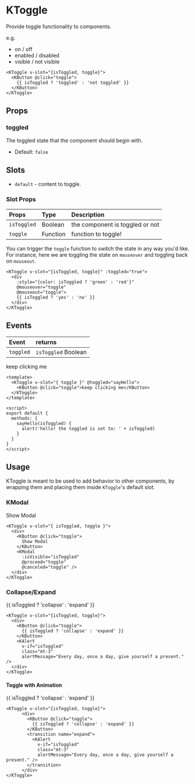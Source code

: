 # KToggle

Provide toggle functionality to components.

e.g.

- on / off
- enabled / disabled
- visible / not visible

<KCard>
  <template v-slot:body>
    <KToggle v-slot="{isToggled, toggle}">
        <KButton @click="toggle">
          {{ isToggled ? 'toggled' : 'not toggled' }}
        </KButton>
    </KToggle>
  </template>
</KCard>

```vue
<KToggle v-slot="{isToggled, toggle}">
  <KButton @click="toggle">
    {{ isToggled ? 'toggled' : 'not toggled' }}
  </KButton>
</KToggle>
```

## Props

### toggled

The toggled state that the component should begin with.

- Default: `false`

## Slots

- `default` - content to toggle.

### Slot Props

| Props       | Type     | Description                     |
| :---------- | :------- | :------------------------------ |
| `isToggled` | Boolean  | the component is toggled or not |
| `toggle`    | Function | function to toggle!             |

You can trigger the `toggle` function to switch the state in any way you'd like.
For instance, here we are toggling the state on `mouseover` and toggling back on
`mouseout`.

<KCard>
  <template v-slot:body>
    <KToggle :toggled="true" v-slot="{isToggled, toggle}">
      <div
        :style="{color: isToggled ? 'green' : 'red'}"
        @mouseover="toggle" 
        @mouseout="toggle">
        {{ isToggled ? 'yes' : 'no' }}
      </div>
    </KToggle>
  </template>
</KCard>

```vue
<KToggle v-slot="{isToggled, toggle}" :toggled="true">
  <div
    :style="{color: isToggled ? 'green' : 'red'}"
    @mouseover="toggle" 
    @mouseout="toggle">
    {{ isToggled ? 'yes' : 'no' }}
  </div>
</KToggle>
```

## Events

| Event     | returns             |
| :-------- | :------------------ |
| `toggled` | `isToggled` Boolean |

<KCard>
  <div slot="body">
    <KToggle v-slot="{ toggle }" @toggled="sayHello">
      <KButton @click="toggle">keep clicking me</KButton>
    </KToggle>
  </div>
</KCard>

```vue
<template>
  <KToggle v-slot="{ toggle }" @toggled="sayHello">
    <KButton @click="toggle">keep clicking me</KButton>
  </KToggle>
</template>

<script>
export default {
  methods: {
    sayHello(isToggled) {
      alert('hello! the toggled is set to: ' + isToggled)
    }
  }
}
</script>
```

## Usage

KToggle is meant to be used to add behavior to other components, by wrapping
them and placing them inside `KToggle`'s default slot.

### KModal

<KCard class="mt-3">
  <div slot="body">
    <KToggle v-slot="{ isToggled, toggle }">
      <div>
        <KButton @click="toggle">
          Show Modal
        </KButton>
        <KModal
          :isVisible="isToggled"
          @proceed="toggle"
          @canceled="toggle" />
      </div>
    </KToggle>
  </div>
</KCard>

```vue
<KToggle v-slot="{ isToggled, toggle }">
  <div>
    <KButton @click="toggle">
      Show Modal
    </KButton>
    <KModal
      :isVisible="isToggled"
      @proceed="toggle"
      @canceled="toggle" />
  </div>
</KToggle>
```

### Collapse/Expand

<KCard class="mt-2" style="min-height: 100px;">
  <div slot="body">
    <KToggle v-slot="{isToggled, toggle}">
      <div>
        <KButton @click="toggle">
          {{ isToggled ? 'collapse' : 'expand' }}
        </KButton>
        <KAlert 
          v-if="isToggled" 
          class="mt-3" 
          alertMessage="Every day, once a day, give yourself a present." />
      </div>
    </KToggle>
  </div>
</KCard>

```vue
<KToggle v-slot="{isToggled, toggle}">
  <div>
    <KButton @click="toggle">
      {{ isToggled ? 'collapse' : 'expand' }}
    </KButton>
    <KAlert 
      v-if="isToggled" 
      class="mt-3" 
      alertMessage="Every day, once a day, give yourself a present." />
  </div>
</KToggle>
```

#### Toggle with Animation

<KCard class="mt-2" style="min-height: 100px;">
  <div slot="body">
    <KToggle v-slot="{isToggled, toggle}">
      <div>
        <KButton @click="toggle">
          {{ isToggled ? 'collapse' : 'expand' }}
        </KButton>
        <transition name="expand">
          <KAlert
            v-if="isToggled" 
            class="mt-3"
            alertMessage="Every day, once a day, give yourself a present." />
        </transition>
      </div>
    </KToggle>
  </div>
</KCard>

```vue
<KToggle v-slot="{isToggled, toggle}">
      <div>
        <KButton @click="toggle">
          {{ isToggled ? 'collapse' : 'expand' }}
        </KButton>
        <transition name="expand">
          <KAlert
            v-if="isToggled" 
            class="mt-3"
            alertMessage="Every day, once a day, give yourself a present." />
        </transition>
      </div>
</KToggle>
```

<script>
export default {
  methods: {
    sayHello (isToggled) {
      alert('hello! the toggled is set to: ' + isToggled)
    }
  }
}
</script>

<style>
.expand-enter-active {
  transform-origin: top left;
  animation: expand-in 0.5s;
}
.expand-leave-active {
  animation: expand-in 0.5s;
  animation-direction: reverse;
  transform-origin: top left;
}

@keyframes expand-in {
  0% {
    transform: scaleY(0);
    opacity: 0;
  }
  100% {
    transform: scaleY(1);
    opacity: 1;
  }
}
</style>
